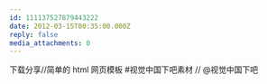 ```yaml
---
id: 111137527879443222
date: 2012-03-15T00:35:00.000Z
reply: false
media_attachments: 0
---
```


下载分享//简单的 html 网页模板 #视觉中国下吧素材 // @视觉中国下吧 ​​​​

